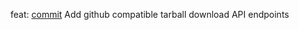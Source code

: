 feat: [commit](https://codeberg.org/forgejo/forgejo/commit/3973f1022d57a3134e8f775e1c1cc6d398681bb4) Add github compatible tarball download API endpoints
